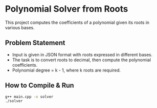 # Polynomial Solver from Roots

This project computes the coefficients of a polynomial given its roots in various bases.

## Problem Statement
- Input is given in JSON format with roots expressed in different bases.
- The task is to convert roots to decimal, then compute the polynomial coefficients.
- Polynomial degree = k - 1, where k roots are required.

## How to Compile & Run

```bash
g++ main.cpp -o solver
./solver
